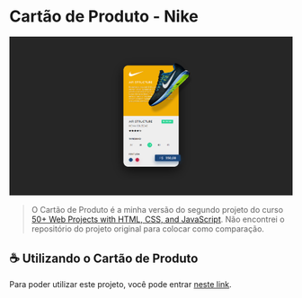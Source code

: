 # Cartão de Produto - Nike

<img src="project preview.png" alt="nike product card">

> O Cartão de Produto é a minha versão do segundo projeto do curso [50+ Web Projects with HTML, CSS, and JavaScript](https://www.udemy.com/course/50-web-projects-with-html-css-and-javascript/). Não encontrei o repositório do projeto original para colocar como comparação.

## ☕ Utilizando o Cartão de Produto

Para poder utilizar este projeto, você pode entrar [neste link](https://luxury-mermaid-2bb19f.netlify.app/nike%20product%20card/pages/).
